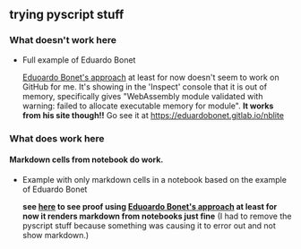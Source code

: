 ## trying pyscript stuff

### What doesn't work here

- Full example of Eduardo Bonet

  [Eduoardo Bonet's approach](https://twitter.com/EduardoBonet/status/1521841937233465345) at least for now doesn't seem to work on GitHub for me. It's showing in the 'Inspect' console that it is out of memory, specifically gives "WebAssembly module validated with warning: failed to allocate executable memory for module". **It works from his site though!!** Go see it at https://eduardobonet.gitlab.io/nblite

### What does work here

#### Markdown cells from notebook do work.

- Example with only markdown cells in a notebook based on the example of Eduardo Bonet

  **see [here](https://fomightez.github.io/pyscript_test/test_md_render.html) to see proof using [Eduoardo Bonet's approach](https://twitter.com/EduardoBonet/status/1521841937233465345) at least for now it renders markdown from notebooks just fine** (I had to remove the pyscript stuff because something was causing it to error out and not show markdown.)
